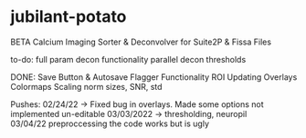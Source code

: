 # jubilant-potato
BETA Calcium Imaging Sorter &amp; Deconvolver for Suite2P & Fissa Files


to-do:
full param decon functionality
parallel decon
thresholds

DONE:
Save Button & Autosave Flagger Functionality
ROI Updating
Overlays
Colormaps
Scaling
norm sizes, SNR, std

Pushes:
02/24/22 -> Fixed bug in overlays. Made some options not implemented un-editable
03/03/2022 -> thresholding, neuropil      
03/04/22 preproccessing
the code works but is ugly
